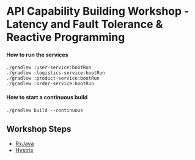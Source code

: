 # API Capability Building Workshop - Latency and Fault Tolerance & Reactive Programming 

#### How to run the services

```
./gradlew :user-service:bootRun
./gradlew :logistics-service:bootRun
./gradlew :product-service:bootRun
./gradlew :order-service:bootRun
```

#### How to start a continuous build

```
./gradlew build --continuous
```

## Workshop Steps

- [RxJava](RXJAVA.md)
- [Hystrix](HYSTRIX.md)


 


